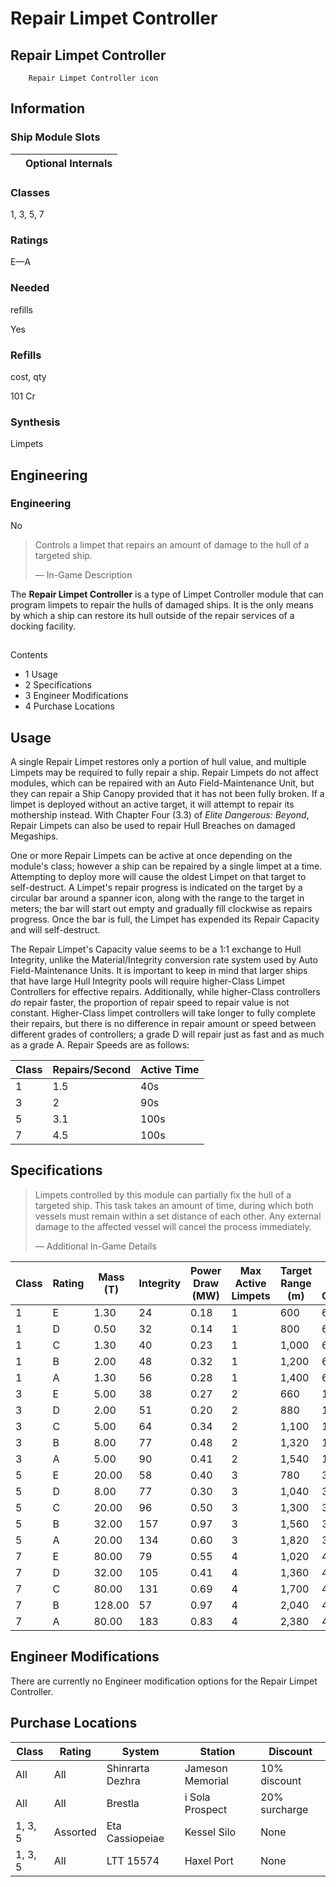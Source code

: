 # Repair Limpet Controller
## **Repair Limpet Controller**

		Repair Limpet Controller icon

## Information

### Ship Module Slots
|  | Optional Internals |
| --- | --- |

### Classes

1, 3, 5, 7

### Ratings

E—A

### Needed
refills

Yes

### Refills
cost, qty

101 Cr

### Synthesis

Limpets

## Engineering

###  Engineering

No

> 
> 
> Controls a limpet that repairs an amount of damage to the hull of a targeted ship.
> 
> 
> — In-Game Description
> 

The **Repair Limpet Controller** is a type of Limpet Controller module that can program limpets to repair the hulls of damaged ships. It is the only means by which a ship can restore its hull outside of the repair services of a docking facility.

## 

Contents

- 1 Usage
- 2 Specifications
- 3 Engineer Modifications
- 4 Purchase Locations

## Usage

A single Repair Limpet restores only a portion of hull value, and multiple Limpets may be required to fully repair a ship. Repair Limpets do not affect modules, which can be repaired with an Auto Field-Maintenance Unit, but they can repair a Ship Canopy  provided that it has not been fully broken. If a limpet is deployed without an active target, it will attempt to repair its mothership instead. With Chapter Four (3.3) of *Elite Dangerous: Beyond*, Repair Limpets can also be used to repair Hull Breaches on damaged Megaships.

One or more Repair Limpets can be active at once depending on the module's class; however a ship can be repaired by a single limpet at a time. Attempting to deploy more will cause the oldest Limpet on that target to self-destruct. A Limpet's repair progress is indicated on the target by a circular bar around a spanner icon, along with the range to the target in meters; the bar will start out empty and gradually fill clockwise as repairs progress. Once the bar is full, the Limpet has expended its Repair Capacity and will self-destruct.

The Repair Limpet's Capacity value seems to be a 1:1 exchange to Hull Integrity, unlike the Material/Integrity conversion rate system used by Auto Field-Maintenance Units. It is important to keep in mind that larger ships that have large Hull Integrity pools will require higher-Class Limpet Controllers for effective repairs. Additionally, while higher-Class controllers *do* repair faster, the proportion of repair speed to repair value is not constant. Higher-Class limpet controllers will take longer to fully complete their repairs, but there is no difference in repair amount or speed between different grades of controllers; a grade D will repair just as fast and as much as a grade A. Repair Speeds are as follows:

| Class | Repairs/Second | Active Time |
| --- | --- | --- |
| 1 | 1.5 | 40s |
| 3 | 2 | 90s |
| 5 | 3.1 | 100s |
| 7 | 4.5 | 100s |

## Specifications

> 
> 
> Limpets controlled by this module can partially fix the hull of a targeted ship. This task takes an amount of time, during which both vessels must remain within a set distance of each other. Any external damage to the affected vessel will cancel the process immediately.
> 
> 
> — Additional In-Game Details
> 

| Class | Rating | Mass (T) | Integrity | Power Draw (MW) | Max Active Limpets | Target Range (m) | Limpet Repair Capacity | Value (CR) |
| --- | --- | --- | --- | --- | --- | --- | --- | --- |
| 1 | E | 1.30 | 24 | 0.18 | 1 | 600 | 60 | 600 |
| 1 | D | 0.50 | 32 | 0.14 | 1 | 800 | 60 | 1,200 |
| 1 | C | 1.30 | 40 | 0.23 | 1 | 1,000 | 60 | 2,400 |
| 1 | B | 2.00 | 48 | 0.32 | 1 | 1,200 | 60 | 4,800 |
| 1 | A | 1.30 | 56 | 0.28 | 1 | 1,400 | 60 | 9,600 |
| 3 | E | 5.00 | 38 | 0.27 | 2 | 660 | 180 | 5,400 |
| 3 | D | 2.00 | 51 | 0.20 | 2 | 880 | 180 | 10,800 |
| 3 | C | 5.00 | 64 | 0.34 | 2 | 1,100 | 180 | 21,600 |
| 3 | B | 8.00 | 77 | 0.48 | 2 | 1,320 | 180 | 43,200 |
| 3 | A | 5.00 | 90 | 0.41 | 2 | 1,540 | 180 | 86,400 |
| 5 | E | 20.00 | 58 | 0.40 | 3 | 780 | 310 | 48,600 |
| 5 | D | 8.00 | 77 | 0.30 | 3 | 1,040 | 310 | 97,200 |
| 5 | C | 20.00 | 96 | 0.50 | 3 | 1,300 | 310 | 194,400 |
| 5 | B | 32.00 | 157 | 0.97 | 3 | 1,560 | 310 | 388,800 |
| 5 | A | 20.00 | 134 | 0.60 | 3 | 1,820 | 310 | 777,600 |
| 7 | E | 80.00 | 79 | 0.55 | 4 | 1,020 | 450 | 437,400 |
| 7 | D | 32.00 | 105 | 0.41 | 4 | 1,360 | 450 | 874,800 |
| 7 | C | 80.00 | 131 | 0.69 | 4 | 1,700 | 450 | 1,749,600 |
| 7 | B | 128.00 | 57 | 0.97 | 4 | 2,040 | 450 | 3,499,200 |
| 7 | A | 80.00 | 183 | 0.83 | 4 | 2,380 | 450 | 6,998,400 |

## Engineer Modifications

There are currently no Engineer modification options for the Repair Limpet Controller.

## Purchase Locations

| Class | Rating | System | Station | Discount |
| --- | --- | --- | --- | --- |
| All | All | Shinrarta Dezhra | Jameson Memorial | 10% discount |
| All | All | Brestla | i Sola Prospect | 20% surcharge |
| 1, 3, 5 | Assorted | Eta Cassiopeiae | Kessel Silo | None |
| 1, 3, 5 | All | LTT 15574 | Haxel Port | None |